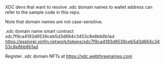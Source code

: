 XDC devs that want to resolve .xdc domain names to wallet address can refer to the sample code in this repo.

Note that domain names are not case-sensitive.

.xdc domain name smart contract xdc7f9ca4193d9539ceb5d3d664c3453c8e8bb6b1ad
https://explorer.xinfin.network/tokens/xdc7f9ca4193d9539ceb5d3d664c3453c8e8bb6b1ad

Register .xdc domain NFTs at https://xdc.webthreenames.com
